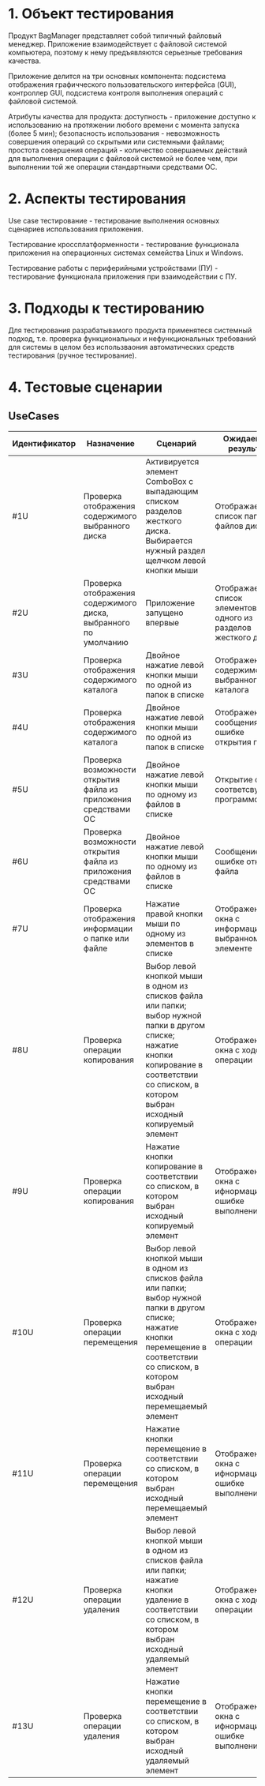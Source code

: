 # 1. Объект тестирования
Продукт BagManager представляет собой типичный файловый менеджер. Приложение взаимодействует с файловой системой компьютера, поэтому к нему предъявляются серьезные требования качества. 

Приложение делится на три основных компонента: подсистема отображения графичческого пользовательского интерфейса (GUI), контроллер GUI, подсистема контроля выполнения операций с файловой системой.

Атрибуты качества для продукта: доступность - приложение доступно к использованию на протяжении любого времени с момента запуска (более 5 мин); безопасность использования - невозможность совершения операций со скрытыми или системными файлами; простота совершения операций - количество совершаемых действий для выполнения операции с файловой системой не более чем, при выполнении той же операции стандартными средствами ОС.
# 2. Аспекты тестирования
Use case тестирование - тестирование выполнения основных сценариев использования приложения.

Тестирование кроссплатформенности - тестирование функционала приложения на операционных системах семейства Linux и Windows.

Тестирование работы с периферийными устройствами (ПУ) - тестирование функционала приложения при взаимодействии с ПУ.
# 3. Подходы к тестированию
Для тестирования разрабатывамого продукта применятеся системный подход, т.е. проверка функциональных и нефункциональных требований для системы  в целом без использваония автоматических средств тестирования (ручное тестирование).
# 4. Тестовые сценарии
## UseCases
Идентификатор  | Назначение | Сценарий | Ожидаемый результат
--|--|--|--
#1U | Проверка отображения содержимого  выбранного диска | Активируется элемент ComboBox c выпадающим списком разделов жесткого диска. Выбирается нужный раздел щелчком левой кнопки мыши | Отображается список папок и файлов диска
#2U | Проверка отображения содержимого диска, выбранного по умолчанию | Приложение запущено впервые | Отображается список элементов одного из разделов жесткого диска
#3U | Проверка отображения содержимого каталога | Двойное нажатие левой кнопки мыши по одной из папок в списке | Отображение содержимого выбранного каталога
#4U | Проверка отображения содержимого каталога | Двойное нажатие левой кнопки мыши по одной из папок в списке | Отображение сообщения об ошибке открытия папки
#5U | Проверка возможности открытия файла из приложения средствами ОС | Двойное нажатие левой кнопки мыши по одному из файлов в списке | Открытие файла соответсвующей программой
#6U | Проверка возможности открытия файла из приложения средствами ОС | Двойное нажатие левой кнопки мыши по одному из файлов в списке | Сообщение об ошибке открыти файла
#7U | Проверка отображения информации о папке или файле | Нажатие правой кнопки мыши по одному из элементов в списке | Отображение окна с информацией о выбранном элементе
#8U | Проверка операции копирования | Выбор левой кнопкой мыши в одном из списков файла или папки; выбор нужной папки в другом списке; нажатие кнопки копирование в соответствии со списком, в котором выбран исходный копируемый элемент | Отображение окна с ходом операции
#9U | Проверка операции копирования | Нажатие кнопки копирование в соответствии со списком, в котором выбран исходный копируемый элемент | Отображение окна с ифнормацией об ошибке выполнения
#10U | Проверка операции перемещения | Выбор левой кнопкой мыши в одном из списков файла или папки; выбор нужной папки в другом списке; нажатие кнопки перемещение в соответствии со списком, в котором выбран исходный перемещаемый элемент | Отображение окна с ходом операции
#11U | Проверка операции перемещения | Нажатие кнопки перемещение в соответствии со списком, в котором выбран исходный перемещаемый элемент | Отображение окна с ифнормацией об ошибке выполнения
#12U | Проверка операции удаления | Выбор левой кнопкой мыши в одном из списков файла или папки; нажатие кнопки удаление в соответствии со списком, в котором выбран исходный удаляемый элемент | Отображение окна с ходом операции
#13U | Проверка операции удаления | Нажатие кнопки перемещение в соответствии со списком, в котором выбран исходный удаляемый элемент | Отображение окна с ифнормацией об ошибке выполнения


